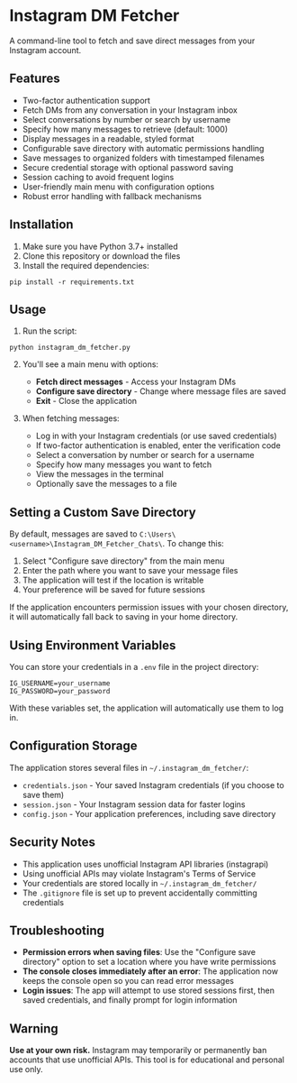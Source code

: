 # Instagram DM Fetcher

A command-line tool to fetch and save direct messages from your Instagram account.

## Features

- Two-factor authentication support
- Fetch DMs from any conversation in your Instagram inbox
- Select conversations by number or search by username
- Specify how many messages to retrieve (default: 1000)
- Display messages in a readable, styled format
- Configurable save directory with automatic permissions handling
- Save messages to organized folders with timestamped filenames
- Secure credential storage with optional password saving
- Session caching to avoid frequent logins
- User-friendly main menu with configuration options
- Robust error handling with fallback mechanisms

## Installation

1. Make sure you have Python 3.7+ installed
2. Clone this repository or download the files
3. Install the required dependencies:

```
pip install -r requirements.txt
```

## Usage

1. Run the script:

```
python instagram_dm_fetcher.py
```

2. You'll see a main menu with options:
   - **Fetch direct messages** - Access your Instagram DMs
   - **Configure save directory** - Change where message files are saved
   - **Exit** - Close the application

3. When fetching messages:
   - Log in with your Instagram credentials (or use saved credentials)
   - If two-factor authentication is enabled, enter the verification code
   - Select a conversation by number or search for a username
   - Specify how many messages you want to fetch
   - View the messages in the terminal
   - Optionally save the messages to a file

## Setting a Custom Save Directory

By default, messages are saved to `C:\Users\<username>\Instagram_DM_Fetcher_Chats\`. To change this:

1. Select "Configure save directory" from the main menu
2. Enter the path where you want to save your message files
3. The application will test if the location is writable
4. Your preference will be saved for future sessions

If the application encounters permission issues with your chosen directory, it will automatically fall back to saving in your home directory.

## Using Environment Variables

You can store your credentials in a `.env` file in the project directory:

```
IG_USERNAME=your_username
IG_PASSWORD=your_password
```

With these variables set, the application will automatically use them to log in.

## Configuration Storage

The application stores several files in `~/.instagram_dm_fetcher/`:

- `credentials.json` - Your saved Instagram credentials (if you choose to save them)
- `session.json` - Your Instagram session data for faster logins
- `config.json` - Your application preferences, including save directory

## Security Notes

- This application uses unofficial Instagram API libraries (instagrapi)
- Using unofficial APIs may violate Instagram's Terms of Service
- Your credentials are stored locally in `~/.instagram_dm_fetcher/`
- The `.gitignore` file is set up to prevent accidentally committing credentials

## Troubleshooting

- **Permission errors when saving files**: Use the "Configure save directory" option to set a location where you have write permissions
- **The console closes immediately after an error**: The application now keeps the console open so you can read error messages
- **Login issues**: The app will attempt to use stored sessions first, then saved credentials, and finally prompt for login information

## Warning

**Use at your own risk.** Instagram may temporarily or permanently ban accounts that use unofficial APIs. This tool is for educational and personal use only.